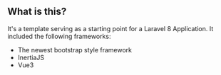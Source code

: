 ## What is this?
It's a template serving as a starting point for a Laravel 8 Application. It included the following frameworks:

- The newest bootstrap style framework
- InertiaJS
- Vue3
